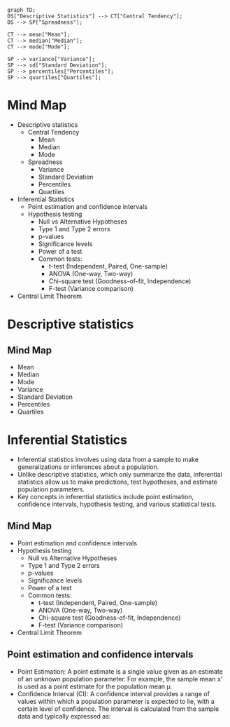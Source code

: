 ```mermaid
graph TD;
DS["Descriptive Statistics"] --> CT["Central Tendency"];
DS --> SP["Spreadness"];

CT --> mean["Mean"];
CT --> median["Median"];
CT --> mode["Mode"];

SP --> variance["Variance"];
SP --> sd["Standard Deviation"];
SP --> percentiles["Percentiles"];
SP --> quartiles["Quartiles"];

```

# Mind Map
- Descriptive statistics
  - Central Tendency
    - Mean
    - Median
    - Mode
  - Spreadness
    - Variance
    - Standard Deviation
    - Percentiles
    - Quartiles
- Inferential Statistics
  - Point estimation and confidence intervals
  - Hypothesis testing
    - Null vs Alternative Hypotheses
    - Type 1 and Type 2 errors
    - p-values
    - Significance levels
    - Power of a test
    - Common tests:
      - t-test (Independent, Paired, One-sample)
      - ANOVA (One-way, Two-way)
      - Chi-square test (Goodness-of-fit, Independence)
      - F-test (Variance comparison)
- Central Limit Theorem
# Descriptive statistics
## Mind Map
- Mean
- Median
- Mode
- Variance
- Standard Deviation
- Percentiles
- Quartiles
# Inferential Statistics
- Inferential statistics involves using data from a sample to make generalizations or inferences about a population.
- Unlike descriptive statistics, which only summarize the data, inferential statistics allow us to make predictions, test hypotheses, and estimate population parameters.
- Key concepts in inferential statistics include point estimation, confidence intervals, hypothesis testing, and various statistical tests.
## Mind Map
- Point estimation and confidence intervals
- Hypothesis testing
  - Null vs Alternative Hypotheses
  - Type 1 and Type 2 errors
  - p-values
  - Significance levels
  - Power of a test
  - Common tests:
    - t-test (Independent, Paired, One-sample)
    - ANOVA (One-way, Two-way)
    - Chi-square test (Goodness-of-fit, Independence)
    - F-test (Variance comparison)
- Central Limit Theorem
## Point estimation and confidence intervals
- Point Estimation: A point estimate is a single value given as an estimate of an unknown population parameter. For example, the sample mean x' is used as a point estimate for the population mean μ.
- Confidence Interval (CI): A confidence interval provides a range of values within which a population parameter is expected to lie, with a certain level of confidence. The interval is calculated from the sample data and typically expressed as:

